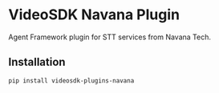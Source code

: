 # VideoSDK Navana Plugin

Agent Framework plugin for STT services from Navana Tech.

## Installation

```bash
pip install videosdk-plugins-navana
```